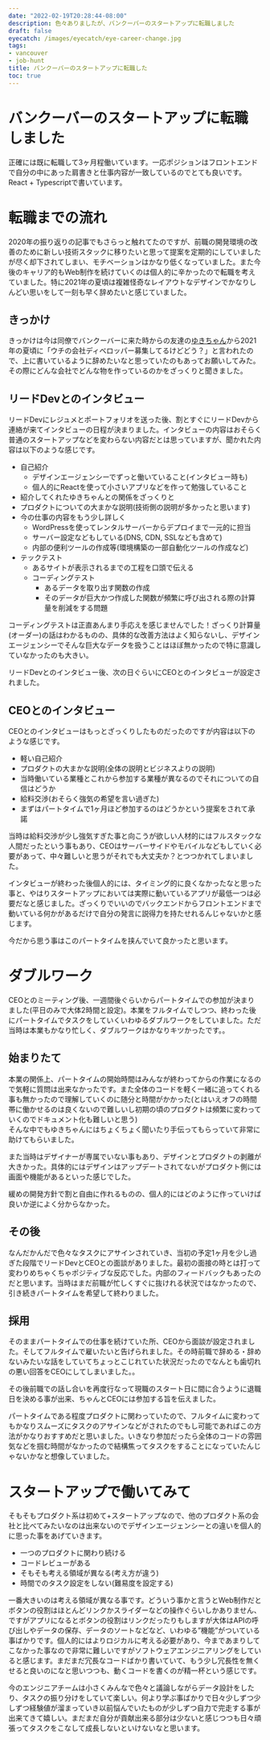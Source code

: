 ```yaml
---
date: "2022-02-19T20:28:44-08:00"
description: 色々ありましたが、バンクーバーのスタートアップに転職しました
draft: false
eyecatch: /images/eyecatch/eye-career-change.jpg
tags:
- vancouver
- job-hunt
title: バンクーバーのスタートアップに転職した
toc: true
---
```


# バンクーバーのスタートアップに転職しました

正確には既に転職して3ヶ月程働いています。一応ポジションはフロントエンドで自分の中にあった肩書きと仕事内容が一致しているのでとても良いです。
React + Typescriptで書いています。

# 転職までの流れ

2020年の振り返りの記事でもさらっと触れてたのですが、前職の開発環境の改善のために新しい技術スタックに移りたいと思って提案を定期的にしていましたが尽く却下されてしまい、モチベーションはかなり低くなっていました。また今後のキャリア的もWeb制作を続けていくのは個人的に辛かったので転職を考えていました。特に2021年の夏頃は複雑怪奇なレイアウトなデザインでかなりしんどい思いをして一刻も早く辞めたいと感じていました。

## きっかけ

きっかけは今は同僚でバンクーバーに来た時からの友達の[ゆきちゃん](https://twitter.com/__yukim)から2021年の夏頃に「ウチの会社ディベロッパー募集してるけどどう？」と言われたので、上に書いているように辞めたいなと思っていたのもあってお願いしてみた。その際にどんな会社でどんな物を作っているのかをざっくりと聞きました。

## リードDevとのインタビュー

リードDevにレジュメとポートフォリオを送った後、割とすぐにリードDevから連絡が来てインタビューの日程が決まりました。インタビューの内容はおそらく普通のスタートアップなどを変わらない内容だとは思っていますが、聞かれた内容は以下のような感じです。

- 自己紹介
  - デザインエージェンシーでずっと働いていること(インタビュー時も)
  - 個人的にReactを使って小さいアプリなどを作って勉強していること
- 紹介してくれたゆきちゃんとの関係をざっくりと
- プロダクトについての大まかな説明(技術側の説明が多かったと思います)
- 今の仕事の内容をもう少し詳しく
  - WordPressを使ってレンタルサーバーからデプロイまで一元的に担当
  - サーバー設定などもしている(DNS, CDN, SSLなども含めて)
  - 内部の便利ツールの作成等(環境構築の一部自動化ツールの作成など)
- テックテスト
  - あるサイトが表示されるまでの工程を口頭で伝える
  - コーディングテスト
    - あるデータを取り出す関数の作成
    - そのデータが巨大かつ作成した関数が頻繁に呼び出される際の計算量を削減をする問題

コーディングテストは正直あんまり手応えを感じませんでした！ざっくり計算量(オーダー)の話はわかるものの、具体的な改善方法はよく知らないし、デザインエージェンシーでそんな巨大なデータを扱うことはほぼ無かったので特に意識していなかったのも大きい。

リードDevとのインタビュー後、次の日ぐらいにCEOとのインタビューが設定されました。

## CEOとのインタビュー

CEOとのインタビューはもっとざっくりしたものだったのですが内容は以下のような感じです。

- 軽い自己紹介
- プロダクトの大まかな説明(全体の説明とビジネスよりの説明)
- 当時働いている業種とこれから参加する業種が異なるのでそれについての自信はどうか
- 給料交渉(おそらく強気の希望を言い過ぎた)
- まずはパートタイムで1ヶ月ほど参加するのはどうかという提案をされて承諾

当時は給料交渉が少し強気すぎた事と向こうが欲しい人材的にはフルスタックな人間だったという事もあり、CEOはサーバーサイドやモバイルなどもしていく必要があって、中々難しいと思うがそれでも大丈夫か？とつつかれてしまいました。

インタビューが終わった後個人的には、タイミング的に良くなかったなと思った事と、やはりスタートアップにおいては実際に動いているアプリが最低一つは必要だなと感じました。ざっくりでいいのでバックエンドからフロントエンドまで動いている何かがあるだけで自分の発言に説得力を持たせれるんじゃないかと感じます。

今だから思う事はこのパートタイムを挟んでいて良かったと思います。

# ダブルワーク

CEOとのミーティング後、一週間後ぐらいからパートタイムでの参加が決まりました(平日のみで大体2時間と設定)。本業をフルタイムでしつつ、終わった後にパートタイムでタスクをしていくいわゆるダブルワークをしていました。ただ当時は本業もかなり忙しく、ダブルワークはかなりキツかったです。。

## 始まりたて

本業の関係上、パートタイムの開始時間はみんなが終わってからの作業になるので気軽に質問は出来なかったです。また全体のコードを軽く一緒に追ってくれる事も無かったので理解していくのに随分と時間がかかった(とはいえオフの時間帯に働かせるのは良くないので難しいし初期の頃のプロダクトは頻繁に変わっていくのでドキュメント化も難しいと思う)  
そんな中でもゆきちゃんにはちょくちょく聞いたり手伝ってもらっていて非常に助けてもらいました。

また当時はデザイナーが専属でいない事もあり、デザインとプロダクトの剥離が大きかった。具体的にはデザインはアップデートされてないがプロダクト側には画面や機能があるといった感じでした。

緩めの開発方針で割と自由に作れるものの、個人的にはどのように作っていけば良いか逆によく分からなかった。

## その後

なんだかんだで色々なタスクにアサインされていき、当初の予定1ヶ月を少し過ぎた段階でリードDevとCEOとの面談がありました。最初の面接の時とは打って変わりめちゃくちゃポジティブな反応でした。内部のフィードバックもあったのだと思います。当時はまだ前職が忙しくすぐに抜けれる状況ではなかったので、引き続きパートタイムを希望して終わりました。

## 採用

そのままパートタイムでの仕事を続けていた所、CEOから面談が設定されました。そしてフルタイムで雇いたいと告げられました。その時前職で辞める・辞めないみたいな話をしていてちょっとこじれていた状況だったのでなんとも歯切れの悪い回答をCEOにしてしまいました。。

その後前職での話し合いを再度行なって現職のスタート日に間に合うように退職日を決める事が出来、ちゃんとCEOには参加する旨を伝えました。

パートタイムである程度プロダクトに関わっていたので、フルタイムに変わってもかなりスムーズにタスクのアサインなどがされたのでもし可能であればこの方法がかなりおすすめだと思いました。いきなり参加だったら全体のコードの雰囲気などを掴む時間がなかったので結構焦ってタスクをすることになっていたんじゃないかなと想像していました。

# スタートアップで働いてみて

そもそもプロダクト系は初めて+スタートアップなので、他のプロダクト系の会社と比べてみたいなのは出来ないのでデザインエージェンシーとの違いを個人的に思った事をあげていきます。

- 一つのプロダクトに関わり続ける
- コードレビューがある
- そもそも考える領域が異なる(考え方が違う)
- 時間でのタスク設定をしない(難易度を設定する)

一番大きいのは考える領域が異なる事です。どういう事かと言うとWeb制作だとボタンの役割はほとんどリンクかスライダーなどの操作ぐらいしかありません、ですがアプリになるとボタンの役割はリンクだったりもしますが大体はAPIの呼び出しやデータの保存、データのソートなどなど、いわゆる”機能”がついている事ばかりです。個人的にはよりロジカルに考える必要があり、今まであまりしてこなかった事なので非常に難しいですがソフトウェアエンジニアリングをしていると感じます。まだまだ冗長なコードばかり書いていて、もう少し冗長性を無くせると良いのになと思いつつも、動くコードを書くのが精一杯という感じです。

今のエンジニアチームは小さくみんなで色々と議論しながらデータ設計をしたり、タスクの振り分けをしていて楽しい。何より学ぶ事ばかりで日々少しずつ少しずつ経験値が溜まっていき以前悩んでいたものが少しずつ自力で完走する事が出来てきて嬉しい。まだまだ自分が貢献出来る部分は少ないと感じつつも日々頑張ってタスクをこなして成長しないといけないなと思います。
